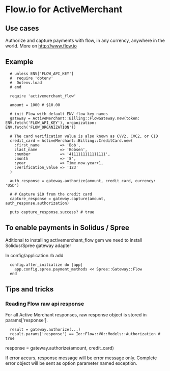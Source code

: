 # Flow.io for ActiveMerchant

## Use cases

Authorize and capture payments with flow, in any currency, anywhere in the world.
More on http://www.flow.io

## Example

```
  # unless ENV['FLOW_API_KEY']
  #  require 'dotenv'
  #  Dotenv.load
  # end

  require 'activemerchant_flow'

  amount = 1000 # $10.00

  # init Flow with default ENV flow key names
  gateway = ActiveMerchant::Billing::FlowGateway.new(token: ENV.fetch('FLOW_API_KEY'), organization: ENV.fetch('FLOW_ORGANIZATION'))

  # The card verification value is also known as CVV2, CVC2, or CID
  credit_card = ActiveMerchant::Billing::CreditCard.new(
    :first_name         => 'Bob',
    :last_name          => 'Bobsen',
    :number             => '4111111111111111',
    :month              => '8',
    :year               => Time.now.year+1,
    :verification_value => '123'
  )

  auth_response = gateway.authorize(amount, credit_card, currency: 'USD')

  # # Capture $10 from the credit card
  capture_response = gateway.capture(amount, auth_response.authorization)

  puts capture_response.success? # true

```

## To enable payments in Solidus / Spree

Aditional to installing activemerchant_flow gem we need to install Solidus/Spree gateway adapter

In config/application.rb add

```
  config.after_initialize do |app|
    app.config.spree.payment_methods << Spree::Gateway::Flow
  end
```

## Tips and tricks

### Reading Flow raw api response

For all Active Merchant responses, raw response object is stored in params['response'].

```
  result = gateway.authorize(...)
  result.params['response'] == Io::Flow::V0::Models::Authorization # true
```

response = gateway.authorize(amount, credit_card)

If error accurs, response message will be error message only. Complete error object
will be sent as option parameter named exception.
